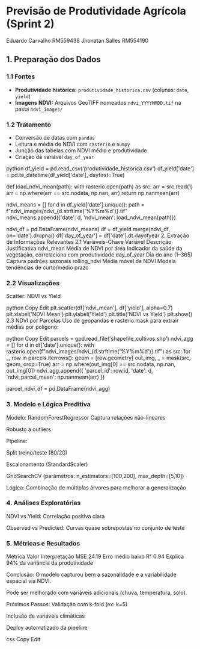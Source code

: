 # Previsão de Produtividade Agrícola (Sprint 2)

Eduardo Carvalho RM559438 Jhonatan Salles RM554190


## 1. Preparação dos Dados

### 1.1 Fontes
- **Produtividade histórica:** `produtividade_historica.csv` (colunas: `date`, `yield`)
- **Imagens NDVI:** Arquivos GeoTIFF nomeados `ndvi_YYYYMMDD.tif` na pasta `ndvi_images/`

### 1.2 Tratamento
- Conversão de datas com `pandas`
- Leitura e média de NDVI com `rasterio` e `numpy`
- Junção das tabelas com NDVI médio e produtividade
- Criação da variável `day_of_year`

python
df_yield = pd.read_csv('produtividade_historica.csv')
df_yield['date'] = pd.to_datetime(df_yield['date'], dayfirst=True)

def load_ndvi_mean(path):
    with rasterio.open(path) as src:
        arr = src.read(1)
        arr = np.where(arr == src.nodata, np.nan, arr)
        return np.nanmean(arr)

ndvi_means = []
for d in df_yield['date'].unique():
    path = f"ndvi_images/ndvi_{d.strftime('%Y%m%d')}.tif"
    ndvi_means.append({'date': d, 'ndvi_mean': load_ndvi_mean(path)})

ndvi_df = pd.DataFrame(ndvi_means)
df = df_yield.merge(ndvi_df, on='date').dropna()
df['day_of_year'] = df['date'].dt.dayofyear
2. Extração de Informações Relevantes
2.1 Variáveis-Chave
Variável	Descrição	Justificativa
ndvi_mean	Média de NDVI por área	Indicador da saúde da vegetação, correlaciona com produtividade
day_of_year	Dia do ano (1–365)	Captura padrões sazonais
rolling_ndvi	Média móvel de NDVI	Modela tendências de curto/médio prazo

### 2.2 Visualizações
Scatter: NDVI vs Yield

python
Copy
Edit
plt.scatter(df['ndvi_mean'], df['yield'], alpha=0.7)
plt.xlabel('NDVI Mean')
plt.ylabel('Yield')
plt.title('NDVI vs Yield')
plt.show()
2.3 NDVI por Parcelas
Uso de geopandas e rasterio.mask para extrair médias por polígono:

python
Copy
Edit
parcels = gpd.read_file('shapefile_cultivos.shp')
ndvi_agg = []
for d in df['date'].unique():
    with rasterio.open(f"ndvi_images/ndvi_{d.strftime('%Y%m%d')}.tif") as src:
        for _, row in parcels.iterrows():
            geom = [row.geometry]
            out_img, _ = mask(src, geom, crop=True)
            arr = np.where(out_img[0] == src.nodata, np.nan, out_img[0])
            ndvi_agg.append({
                'parcel_id': row.id,
                'date': d,
                'ndvi_parcel_mean': np.nanmean(arr)
            })

parcel_ndvi_df = pd.DataFrame(ndvi_agg)
### 3. Modelo e Lógica Preditiva
Modelo: RandomForestRegressor
Captura relações não-lineares

Robusto a outliers

Pipeline:

Split treino/teste (80/20)

Escalonamento (StandardScaler)

GridSearchCV (parâmetros: n_estimators=[100,200], max_depth=[5,10])

Lógica:
Combinação de múltiplas árvores para melhorar a generalização

### 4. Análises Exploratórias
NDVI vs Yield: Correlação positiva clara

Observed vs Predicted: Curvas quase sobrepostas no conjunto de teste

### 5. Métricas e Resultados
Métrica	Valor	Interpretação
MSE	24.19	Erro médio baixo
R²	0.94	Explica 94% da variância da produtividade

Conclusão:
O modelo capturou bem a sazonalidade e a variabilidade espacial via NDVI.

Pode ser melhorado com variáveis adicionais (chuva, temperatura, solo).

Próximos Passos:
Validação com k-fold (ex: k=5)

Inclusão de variáveis climáticas

Deploy automatizado da pipeline

css
Copy
Edit
